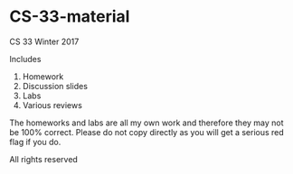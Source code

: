 # CS-33-material

CS 33 Winter 2017

Includes
  1. Homework
  2. Discussion slides
  3. Labs
  4. Various reviews

The homeworks and labs are all my own work and therefore they may not be 100% correct. Please do not copy directly as you will get a serious red flag if you do. 

All rights reserved
